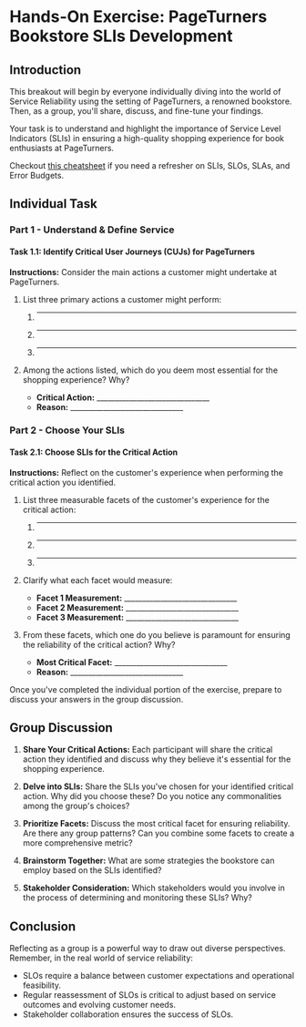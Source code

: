 # Hands-On Exercise: PageTurners Bookstore SLIs Development

## Introduction

This breakout will begin by everyone individually diving into the world of Service Reliability using the setting of PageTurners, a renowned bookstore. Then, as a group, you'll share, discuss, and fine-tune your findings.

Your task is to understand and highlight the importance of Service Level Indicators (SLIs) in ensuring a high-quality shopping experience for book enthusiasts at PageTurners.

Checkout [this cheatsheet](./Cheatsheet.md) if you need a refresher on SLIs, SLOs, SLAs, and Error Budgets.

## **Individual Task** 

### Part 1 - Understand & Define Service

#### Task 1.1: Identify Critical User Journeys (CUJs) for PageTurners

**Instructions:** Consider the main actions a customer might undertake at PageTurners. 

1. List three primary actions a customer might perform:
   1. _______________________________
   2. _______________________________
   3. _______________________________

2. Among the actions listed, which do you deem most essential for the shopping experience? Why?
   - **Critical Action:** _______________________________
   - **Reason:** _______________________________

### Part 2 - Choose Your SLIs

#### Task 2.1: Choose SLIs for the Critical Action

**Instructions:** Reflect on the customer's experience when performing the critical action you identified.

1. List three measurable facets of the customer's experience for the critical action:
   1. _______________________________
   2. _______________________________
   3. _______________________________

2. Clarify what each facet would measure:
   - **Facet 1 Measurement:** _______________________________
   - **Facet 2 Measurement:** _______________________________
   - **Facet 3 Measurement:** _______________________________

3. From these facets, which one do you believe is paramount for ensuring the reliability of the critical action? Why?
   - **Most Critical Facet:** _______________________________
   - **Reason:** _______________________________

Once you've completed the individual portion of the exercise, prepare to discuss your answers in the group discussion.

## **Group Discussion** 

1. **Share Your Critical Actions:** Each participant will share the critical action they identified and discuss why they believe it's essential for the shopping experience.

2. **Delve into SLIs:** Share the SLIs you've chosen for your identified critical action. Why did you choose these? Do you notice any commonalities among the group's choices?

3. **Prioritize Facets:** Discuss the most critical facet for ensuring reliability. Are there any group patterns? Can you combine some facets to create a more comprehensive metric?

4. **Brainstorm Together:** What are some strategies the bookstore can employ based on the SLIs identified? 

5. **Stakeholder Consideration:** Which stakeholders would you involve in the process of determining and monitoring these SLIs? Why?

## Conclusion

Reflecting as a group is a powerful way to draw out diverse perspectives. Remember, in the real world of service reliability:

- SLOs require a balance between customer expectations and operational feasibility.
- Regular reassessment of SLOs is critical to adjust based on service outcomes and evolving customer needs.
- Stakeholder collaboration ensures the success of SLOs.
